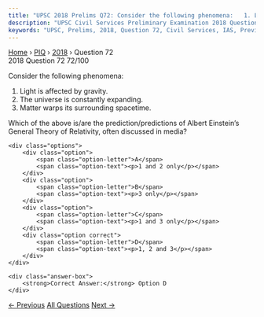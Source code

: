 ```yaml
---
title: "UPSC 2018 Prelims Q72: Consider the following phenomena:   1. Light is affected by..."
description: "UPSC Civil Services Preliminary Examination 2018 Question 72 with options and answer"
keywords: "UPSC, Prelims, 2018, Question 72, Civil Services, IAS, Previous Year Questions"
---
```


<nav class="breadcrumb">
    <a href="../../">Home</a>
    <span>›</span>
    <a href="../">PIQ</a>
    <span>›</span>
    <a href="./">2018</a>
    <span>›</span>
    <span>Question 72</span>
</nav>

<div class="question-header">
    <div class="question-meta">
        <span class="year-badge">2018</span>
        <span class="question-number">Question 72</span>
        <span class="progress">72/100</span>
    </div>
    <div class="progress-bar">
        <div class="progress-fill" style="width: 72.0%"></div>
    </div>
</div>

<div class="question-content">
    <div class="question-text">
        <p>Consider the following phenomena:</p>
<ol>
<li>Light is affected by gravity.</li>
<li>The universe is constantly expanding.</li>
<li>Matter warps its surrounding space­time.</li>
</ol>
<p>Which of the above is/are the prediction/predictions of Albert Einstein’s<br />
General Theory of Relativity, often discussed in media?</p>
    </div>
    
    <div class="options">
        <div class="option">
            <span class="option-letter">A</span>
            <span class="option-text"><p>1 and 2 only</p></span>
        </div>
        <div class="option">
            <span class="option-letter">B</span>
            <span class="option-text"><p>3 only</p></span>
        </div>
        <div class="option">
            <span class="option-letter">C</span>
            <span class="option-text"><p>1 and 3 only</p></span>
        </div>
        <div class="option correct">
            <span class="option-letter">D</span>
            <span class="option-text"><p>1, 2 and 3</p></span>
        </div>
    </div>

    <div class="answer-box">
        <strong>Correct Answer:</strong> Option D
    </div>
</div>

<div class="question-nav">
    <a href="../q071-with-reference-to-the-indian-regional-navigation-s/" class="nav-btn prev">← Previous</a>
    <a href="../" class="nav-btn center">All Questions</a>
    <a href="../q073-with-reference-to-the-genetically-modified-mustard/" class="nav-btn next">Next →</a>
</div>
